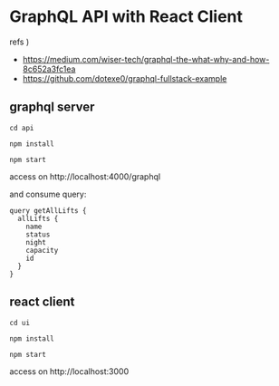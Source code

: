 # GraphQL API with React Client

refs )

* https://medium.com/wiser-tech/graphql-the-what-why-and-how-8c652a3fc1ea
* https://github.com/dotexe0/graphql-fullstack-example

## graphql server

```
cd api

npm install

npm start
```

access on http://localhost:4000/graphql

and consume query:

```
query getAllLifts {
  allLifts {
    name
    status
    night
    capacity
    id
  }
}
```

## react client

```
cd ui

npm install

npm start
```

access on http://localhost:3000
